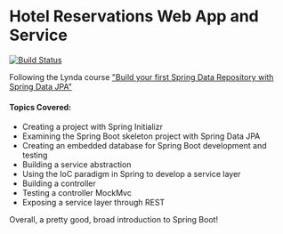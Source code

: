 Hotel Reservations Web App and Service 
======================================

[![Build Status](https://travis-ci.org/eoin18/reservations.svg?branch=master)](https://travis-ci.org/eoin18/reservations)

Following the Lynda course ["Build your first Spring Data Repository with Spring Data JPA"](https://www.lynda.com/Web-tutorials/Build-your-first-Spring-Data-Repository-Spring-Data-JPA/550572/595804-4.html)

#### Topics Covered:
* Creating a project with Spring Initializr
* Examining the Spring Boot skeleton project with Spring Data JPA
* Creating an embedded database for Spring Boot development and testing
* Building a service abstraction
* Using the IoC paradigm in Spring to develop a service layer
* Building a controller
* Testing a controller MockMvc
* Exposing a service layer through REST

Overall, a pretty good, broad introduction to Spring Boot!